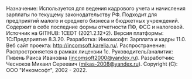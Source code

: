 Назначение: Используется для ведения кадрового учета и начисления зарплаты по текущему законодательству РФ. Подходит для предприятий малого и среднего бизнеса и 
бюджетных учреждений. Содержит в себе последние формы отчетности ПФ, ФСС и налоговой.
Источник на GITHUB: 1CEDT (2021.2.12+2).
Версия платформы: 1С:Предприятие 8.3.20. 
Разработка: Инкомсофт: Зарплата и кадры 11.0. 
Веб сайт проекта: http://incomsoft.karelia.ru/.
Распространение: Распростроняется в рамках лицензии 1с.
Руководитель/аналитик: Пивень Раиса Ивановна (incomsoft2000@yandex.ru). Разработчик: Чесноков Михаил Сереевич (mikas-2008@yandex.ru). 
Copyright (С): ООО "Инкомсофт", 2002 - 2022. 
